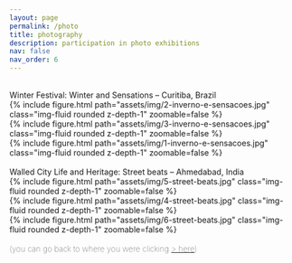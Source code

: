 ```yaml
---
layout: page
permalink: /photo
title: photography
description: participation in photo exhibitions
nav: false
nav_order: 6
---
```


<br>

<div class="caption text-left">
    Winter Festival: Winter and Sensations – Curitiba, Brazil
</div>
<div class="row">
    <div class="col-sm mt-3 mt-md-0">
        {% include figure.html path="assets/img/2-inverno-e-sensacoes.jpg" class="img-fluid rounded z-depth-1" zoomable=false %}
    </div>
    <div class="col-sm mt-3 mt-md-0">
        {% include figure.html path="assets/img/3-inverno-e-sensacoes.jpg" class="img-fluid rounded z-depth-1" zoomable=false %}
    </div>
    <div class="col-sm mt-3 mt-md-0">
        {% include figure.html path="assets/img/1-inverno-e-sensacoes.jpg" class="img-fluid rounded z-depth-1" zoomable=false %}
    </div>
</div>

<br>

<div class="caption text-left">
    Walled City Life and Heritage: Street beats – Ahmedabad, India
</div>
<div class="row">
    <div class="col-sm mt-3 mt-md-0">
        {% include figure.html path="assets/img/5-street-beats.jpg" class="img-fluid rounded z-depth-1" zoomable=false %}
    </div>
    <div class="col-sm mt-3 mt-md-0">
        {% include figure.html path="assets/img/4-street-beats.jpg" class="img-fluid rounded z-depth-1" zoomable=false %}
    </div>
    <div class="col-sm mt-3 mt-md-0">
        {% include figure.html path="assets/img/6-street-beats.jpg" class="img-fluid rounded z-depth-1" zoomable=false %}
    </div>
</div>

<span style="font-size:14px;font-weight:lighter">
<!-- it's not like my instagram is my portfolio, but there you can check out some of the photos i've taken <a href="https://instagram.com/{{ site.instagram_id }}">(here)</a> :-) -->
<br> (you can go back to where you were clicking <a href="/cv"> > here</a>)
